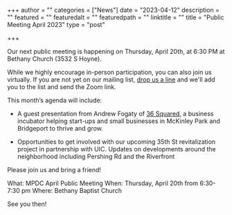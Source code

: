 +++
author = ""
categories = ["News"]
date = "2023-04-12"
description = ""
featured = ""
featuredalt = ""
featuredpath = ""
linktitle = ""
title = "Public Meeting April 2023"
type = "post"

+++ 

Our next public meeting is happening on Thursday, April 20th, at 6:30 PM at Bethany Church (3532 S Hoyne). 

While we highly encourage in-person participation, you can also join us virtually. If you are not yet on our mailing list,  <a href="mailto:mckinleyparkdevelopmentcouncil@gmail.com?Subject=Inquiry%20from%20Website" target="_top">drop us a line</a> and we'll add you to the list and send the Zoom link.

This month’s agenda will include:
- A guest presentation from Andrew Fogaty of [36 Squared](https://www.36squared.com), a business incubator helping start-ups and small businesses in McKinley Park and Bridgeport to thrive and grow. 

- Opportunities to get involved with our upcoming 35th St revitalization project in partnership with UIC.
Updates on developments around the neighborhood including Pershing Rd and the Riverfront

Please join us and bring a friend!

What: MPDC April Public Meeting 
When: Thursday, April 20th from 6:30-7:30 pm
Where: Bethany Baptist Church

See you then!

